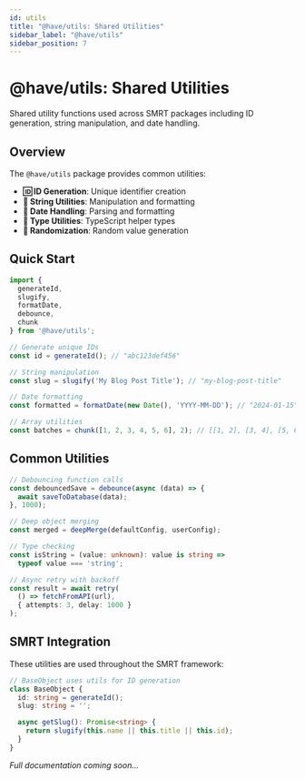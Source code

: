 ```yaml
---
id: utils
title: "@have/utils: Shared Utilities"
sidebar_label: "@have/utils"
sidebar_position: 7
---
```


# @have/utils: Shared Utilities

Shared utility functions used across SMRT packages including ID generation, string manipulation, and date handling.

## Overview

The `@have/utils` package provides common utilities:

- **🆔 ID Generation**: Unique identifier creation
- **📝 String Utilities**: Manipulation and formatting
- **📅 Date Handling**: Parsing and formatting
- **🔧 Type Utilities**: TypeScript helper types
- **🎲 Randomization**: Random value generation

## Quick Start

```typescript
import {
  generateId,
  slugify,
  formatDate,
  debounce,
  chunk
} from '@have/utils';

// Generate unique IDs
const id = generateId(); // "abc123def456"

// String manipulation
const slug = slugify('My Blog Post Title'); // "my-blog-post-title"

// Date formatting
const formatted = formatDate(new Date(), 'YYYY-MM-DD'); // "2024-01-15"

// Array utilities
const batches = chunk([1, 2, 3, 4, 5, 6], 2); // [[1, 2], [3, 4], [5, 6]]
```

## Common Utilities

```typescript
// Debouncing function calls
const debouncedSave = debounce(async (data) => {
  await saveToDatabase(data);
}, 1000);

// Deep object merging
const merged = deepMerge(defaultConfig, userConfig);

// Type checking
const isString = (value: unknown): value is string =>
  typeof value === 'string';

// Async retry with backoff
const result = await retry(
  () => fetchFromAPI(url),
  { attempts: 3, delay: 1000 }
);
```

## SMRT Integration

These utilities are used throughout the SMRT framework:

```typescript
// BaseObject uses utils for ID generation
class BaseObject {
  id: string = generateId();
  slug: string = '';

  async getSlug(): Promise<string> {
    return slugify(this.name || this.title || this.id);
  }
}
```

*Full documentation coming soon...*
